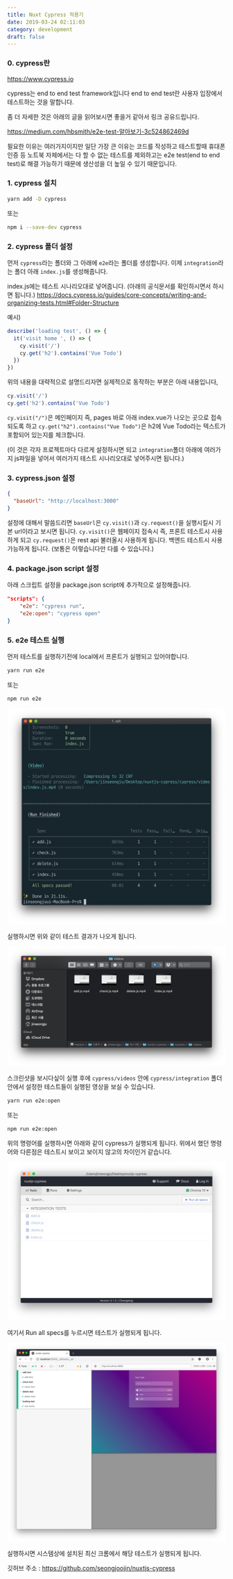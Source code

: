 ```yaml
---
title: Nuxt Cypress 적용기
date: 2019-03-24 02:11:03
category: development
draft: false
---
```


### 0. cypress란

https://www.cypress.io

cypress는 end to end test framework입니다
end to end test란 사용자 입장에서 테스트하는 것을 말합니다.

좀 더 자세한 것은 아래의 글을 읽어보시면 좋을거 같아서 링크 공유드립니다.

https://medium.com/hbsmith/e2e-test-알아보기-3c524862469d

필요한 이유는 여러가지이지만 일단 가장 큰 이유는 코드를 작성하고 테스트할때 휴대폰인증 등 노트북 자체에서는 다 할 수 없는 테스트를 제외하고는 e2e test(end to end test)로 해결 가능하기 때문에 생산성을 더 높일 수 있기 때문입니다.

### 1. cypress 설치

```bash
yarn add -D cypress
```

또는

```bash
npm i --save-dev cypress
```

### 2. cypress 폴더 설정

먼저 `cypress`라는 폴더와 그 아래에 `e2e`라는 폴더를 생성합니다.
이제 `integration`라는 폴더 아래 `index.js`를 생성해줍니다.

index.js에는 테스트 시나리오대로 넣어줍니다.
(아래의 공식문서를 확인하시면서 하시면 됩니다.)
https://docs.cypress.io/guides/core-concepts/writing-and-organizing-tests.html#Folder-Structure

예시)

```javascript
describe('loading test', () => {
  it('visit home ', () => {
    cy.visit('/')
    cy.get('h2').contains('Vue Todo')
  })
})
```

위의 내용을 대략적으로 설명드리자면 실제적으로 동작하는 부분은 아래 내용입니다,

```javascript
cy.visit('/')
cy.get('h2').contains('Vue Todo')
```

`cy.visit("/")`은 메인페이지 즉, pages 바로 아래 index.vue가 나오는 곳으로 접속되도록 하고
`cy.get("h2").contains("Vue Todo")`은 h2에 Vue Todo라는 텍스트가 포함되어 있는지를 체크합니다.

(이 것은 각자 프로젝트마다 다르게 설정하시면 되고 `integration`폴더 아래에 여러가지 js파일을 넣어서 여러가지 테스트 시나리오대로 넣어주시면 됩니다.)

### 3. cypress.json 설정

```json
{
  "baseUrl": "http://localhost:3000"
}
```

설정에 대해서 말씀드리면 `baseUrl`은 `cy.visit()`과 `cy.request()`을 실행시킬시 기본 url이라고 보시면 됩니다.
`cy.visit()`은 웹페이지 접속시 즉, 프론트 테스트시 사용하게 되고
`cy.request()`은 rest api 불러올시 사용하게 됩니다. 백엔드 테스트시 사용 가능하게 됩니다.
(보통은 이렇습니다만 다를 수 있습니다.)

### 4. package.json script 설정

아래 스크립트 설정을 package.json script에 추가적으로 설정해줍니다.

```json
"scripts": {
    "e2e": "cypress run",
    "e2e:open": "cypress open"
}
```

### 5. e2e 테스트 실행

먼저 테스트를 실행하기전에 local에서 프론트가 실행되고 있어야합니다.

```bash
yarn run e2e
```

또는

```bash
npm run e2e
```

![nuxt_cypress1.png](./images/nuxt_cypress_적용기/nuxt_cypress1.png)

실행하시면 위와 같이 테스트 결과가 나오게 됩니다.

![nuxt_cypress2.png](./images/nuxt_cypress_적용기/nuxt_cypress2.png)

스크린샷을 보시다싶이 실행 후에 `cypress/videos` 안에 `cypress/integration` 폴더안에서 설정한 테스트들이 실행된 영상을 보실 수 있습니다.

```bash
yarn run e2e:open
```

또는

```bash
npm run e2e:open
```

위의 명령어를 실행하시면 아래와 같이 cypress가 실행되게 됩니다.
위에서 했던 명령어와 다른점은 테스트시 보이고 보이지 않고의 차이인거 같습니다.

![nuxt_cypress3.png](./images/nuxt_cypress_적용기/nuxt_cypress3.png)

여기서 Run all specs를 누르시면 테스트가 실행되게 됩니다.

![nuxt_cypress4.png](./images/nuxt_cypress_적용기/nuxt_cypress4.png)

실행하시면 시스템상에 설치된 최신 크롬에서 해당 테스트가 실행되게 됩니다.

깃허브 주소 : https://github.com/seongjoojin/nuxtjs-cypress
